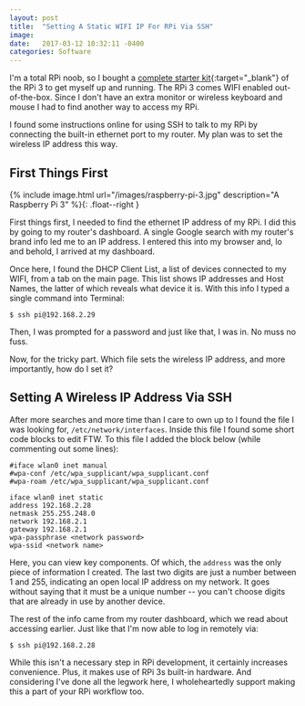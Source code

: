 ```yaml
---
layout: post
title:  "Setting A Static WIFI IP For RPi Via SSH"
image:
date:   2017-03-12 10:32:11 -0400
categories: Software
---
```

I'm a total RPi noob, so I bought a [complete starter kit](https://www.amazon.com/gp/product/B01IYC0LT0/ref=oh_aui_detailpage_o00_s00?ie=UTF8&psc=1){:target="_blank"} of the RPi 3 to get myself up and running. The RPi 3 comes WIFI enabled out-of-the-box. Since I don't have an extra monitor or wireless keyboard and mouse I had to find another way to access my RPi.

I found some instructions online for using SSH to talk to my RPi by connecting the built-in ethernet port to my router. My plan was to set the wireless IP address this way.

## First Things First

{% include image.html url="/images/raspberry-pi-3.jpg" description="A Raspberry Pi 3" %}{: .float--right }

First things first, I needed to find the ethernet IP address of my RPi. I did this by going to my router's dashboard. A single Google search with my router's brand info led me to an IP address. I entered this into my browser and, lo and behold, I arrived at my dashboard.


Once here, I found the DHCP Client List, a list of devices connected to my WIFI, from a tab on the main page. This list shows IP addresses and Host Names, the latter of which reveals what device it is. With this info I typed a single command into Terminal:


```shell
$ ssh pi@192.168.2.29
```

Then, I was prompted for a password and just like that, I was in. No muss no fuss.

Now, for the tricky part. Which file sets the wireless IP address, and more importantly, how do I set it?

## Setting A Wireless IP Address Via SSH

After more searches and more time than I care to own up to I found the file I was looking for, `/etc/network/interfaces`. Inside this file I found some short code blocks to edit FTW. To this file I added the block below (while commenting out some lines):

```shell
#iface wlan0 inet manual
#wpa-conf /etc/wpa_supplicant/wpa_supplicant.conf
#wpa-roam /etc/wpa_supplicant/wpa_supplicant.conf

iface wlan0 inet static
address 192.168.2.28
netmask 255.255.248.0
network 192.168.2.1
gateway 192.168.2.1
wpa-passphrase <network password>
wpa-ssid <network name>
```

Here, you can view key components. Of which, the `address` was the only piece of information I created. The last two digits are just a number between 1 and 255, indicating an open local IP address on my network. It goes without saying that it must be a unique number -- you can't choose digits that are already in use by another device.

The rest of the info came from my router dashboard, which we read about accessing earlier. Just like that I'm now able to log in remotely via:

```shell
$ ssh pi@192.168.2.28
```

While this isn't a necessary step in RPi development, it certainly increases convenience. Plus, it makes use of RPi 3s built-in hardware. And considering I've done all the legwork here, I wholeheartedly support making this a part of your RPi workflow too.
